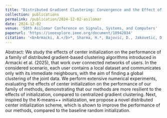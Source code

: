 ```yaml
---
title: "Distributed Gradient Clustering: Convergence and the Effect of Initialization"
collection: publications
permalink: /publication/2024-12-02-asilomar
date: 2024-12-02
venue: '58th Asilomar Conference on Signals, Systems, and Computers'
paperurl: 'https://ieeexplore.ieee.org/document/10942834'
citation: '<b>Armacki, A.</b>*, Sharma, H.*, Bajović, D., Jakovetić, D., Chakraborty, M., &amp; Kar, S. (2024). <i>Distributed Gradient Clustering: Convergence and the Effect of Initialization.</i> In 58th Asilomar Conference on Signals, Systems, and Computers.'
---
```


Abstract: We study the effects of center initialization on the performance of a family of distributed gradient-based clustering algorithms introduced in Armacki et al. (2025), that work over connected networks of users. In the considered scenario, each user contains a local dataset and communicates only with its immediate neighbours, with the aim of finding a global clustering of the joint data. We perform extensive numerical experiments, evaluating the effects of center initialization on the performance of our family of methods, demonstrating that our methods are more resilient to the effects of initialization, compared to centralized gradient clustering. Next, inspired by the K-means++ initialization, we propose a novel distributed center initialization scheme, which is shown to improve the performance of our methods, compared to the baseline random initialization.